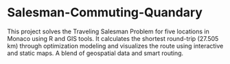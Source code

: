 # Salesman-Commuting-Quandary
This project solves the Traveling Salesman Problem for five locations in Monaco using R and GIS tools. It calculates the shortest round-trip (27.505 km) through optimization modeling and visualizes the route using interactive and static maps. A blend of geospatial data and smart routing.
